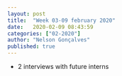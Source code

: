 ```yaml
---
layout: post
title:  "Week 03-09 february 2020"
date:   2020-02-09 08:43:59
categories: ["02-2020"]
author: "Nelson Gonçalves"
published: true
---
```


* 2 interviews with future interns

